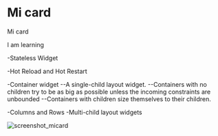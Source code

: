 # Mi card

Mi card

I am learning 

-Stateless Widget

-Hot Reload and Hot Restart

-Container widget 
--A single-child layout widget.
--Containers with no children try to be as big as possible unless the incoming constraints are unbounded
--Containers with children size themselves to their children.

-Columns and Rows
-Multi-child layout widgets


![screenshot_micard](https://github.com/SerhanBaymaz/learnflutter/assets/102352030/009d280c-5039-4722-91c3-0872aa9f13c9)
